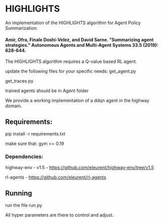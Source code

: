 # HIGHLIGHTS

An implementation of the HIGHLIGHTS algorithm for Agent Policy Summarization: 
#### Amir, Ofra, Finale Doshi-Velez, and David Sarne. "Summarizing agent strategies." Autonomous Agents and Multi-Agent Systems 33.5 (2019): 628-644.

The HIGHLIGHTS algorithm requires a Q-value based RL agent.

update the following files for your specific needs:
get_agent.py

get_traces.py

trained agents should be in Agent folder

We provide a working implementation of a ddqn agent in the highway domain.

## Requirements:

pip install -r requirements.txt

make sure that: gym <= 0.19

### Dependencies:

highway-env - v1.5 - https://github.com/eleurent/highway-env/tree/v1.5

rl-agents - https://github.com/eleurent/rl-agents

## Running


run the file run.py

All hyper parameters are there to control and adjust.
